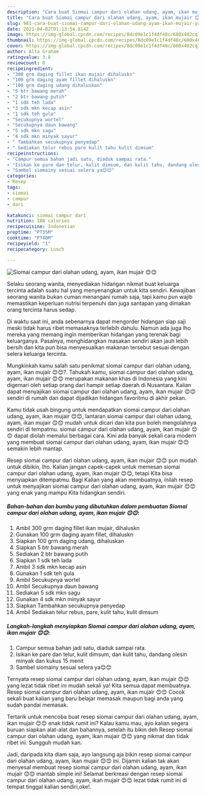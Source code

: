```yaml
---
description: "Cara buat Siomai campur dari olahan udang, ayam, ikan mujair 😊😊 yang lezat Untuk Jualan"
title: "Cara buat Siomai campur dari olahan udang, ayam, ikan mujair 😊😊 yang lezat Untuk Jualan"
slug: 981-cara-buat-siomai-campur-dari-olahan-udang-ayam-ikan-mujair-yang-lezat-untuk-jualan
date: 2021-04-02T01:13:54.814Z
image: https://img-global.cpcdn.com/recipes/8dc09e1c1f4df48c/680x482cq70/siomai-campur-dari-olahan-udang-ayam-ikan-mujair-😊😊-foto-resep-utama.jpg
thumbnail: https://img-global.cpcdn.com/recipes/8dc09e1c1f4df48c/680x482cq70/siomai-campur-dari-olahan-udang-ayam-ikan-mujair-😊😊-foto-resep-utama.jpg
cover: https://img-global.cpcdn.com/recipes/8dc09e1c1f4df48c/680x482cq70/siomai-campur-dari-olahan-udang-ayam-ikan-mujair-😊😊-foto-resep-utama.jpg
author: Alta Graham
ratingvalue: 3.8
reviewcount: 8
recipeingredient:
- "300 grm daging fillet ikan mujair dihaluskn"
- "100 grm daging ayam fillet dihaluskn"
- "100 grm daging udang dihaluskan"
- "5 btr bawang merah"
- "2 btr bawang putih"
- "1 sdk teh lada"
- "3 sdk mkn kecap asin"
- "1 sdk teh gula"
- "Secukupnya wortel"
- "Secukupnya daun bawang"
- "5 sdk mkn sagu"
- "4 sdk mkn minyak sayur"
- " Tambahkan secukupnya penyedap"
- " Sediakan telur rebus pare kulit tahu kulit dimsum"
recipeinstructions:
- "Campur semua bahan jadi satu, diaduk sampai rata."
- "Isikan ke pare dan telur, kulit dimsum, dan kulit tahu, dandang olesin minyak dan kukus 15 menit"
- "Sambel siomainy sesuai selera ya😊😊"
categories:
- Resep
tags:
- siomai
- campur
- dari

katakunci: siomai campur dari 
nutrition: 188 calories
recipecuisine: Indonesian
preptime: "PT35M"
cooktime: "PT40M"
recipeyield: "1"
recipecategory: Lunch

---
```



![Siomai campur dari olahan udang, ayam, ikan mujair 😊😊](https://img-global.cpcdn.com/recipes/8dc09e1c1f4df48c/680x482cq70/siomai-campur-dari-olahan-udang-ayam-ikan-mujair-😊😊-foto-resep-utama.jpg)

Selaku seorang wanita, menyediakan hidangan nikmat buat keluarga tercinta adalah suatu hal yang menyenangkan untuk kita sendiri. Kewajiban seorang  wanita bukan cuman menangani rumah saja, tapi kamu pun wajib memastikan keperluan nutrisi terpenuhi dan juga santapan yang dimakan orang tercinta harus sedap.

Di waktu  saat ini, anda sebenarnya dapat mengorder hidangan siap saji meski tidak harus ribet memasaknya terlebih dahulu. Namun ada juga lho mereka yang memang ingin memberikan hidangan yang terenak bagi keluarganya. Pasalnya, menghidangkan masakan sendiri akan jauh lebih bersih dan kita pun bisa menyesuaikan makanan tersebut sesuai dengan selera keluarga tercinta. 



Mungkinkah kamu salah satu penikmat siomai campur dari olahan udang, ayam, ikan mujair 😊😊?. Tahukah kamu, siomai campur dari olahan udang, ayam, ikan mujair 😊😊 merupakan makanan khas di Indonesia yang kini digemari oleh setiap orang dari hampir setiap daerah di Nusantara. Kalian dapat menyajikan siomai campur dari olahan udang, ayam, ikan mujair 😊😊 sendiri di rumah dan dapat dijadikan hidangan favoritmu di akhir pekan.

Kamu tidak usah bingung untuk mendapatkan siomai campur dari olahan udang, ayam, ikan mujair 😊😊, lantaran siomai campur dari olahan udang, ayam, ikan mujair 😊😊 mudah untuk dicari dan kita pun boleh mengolahnya sendiri di tempatmu. siomai campur dari olahan udang, ayam, ikan mujair 😊😊 dapat diolah memalui berbagai cara. Kini ada banyak sekali cara modern yang membuat siomai campur dari olahan udang, ayam, ikan mujair 😊😊 semakin lebih mantap.

Resep siomai campur dari olahan udang, ayam, ikan mujair 😊😊 pun mudah untuk dibikin, lho. Kalian jangan capek-capek untuk memesan siomai campur dari olahan udang, ayam, ikan mujair 😊😊, tetapi Kita bisa menyiapkan ditempatmu. Bagi Kalian yang akan membuatnya, inilah resep untuk menyajikan siomai campur dari olahan udang, ayam, ikan mujair 😊😊 yang enak yang mampu Kita hidangkan sendiri.

<!--inarticleads1-->

##### Bahan-bahan dan bumbu yang dibutuhkan dalam pembuatan Siomai campur dari olahan udang, ayam, ikan mujair 😊😊:

1. Ambil 300 grm daging fillet ikan mujair, dihaluskn
1. Gunakan 100 grm daging ayam fillet, dihaluskn
1. Siapkan 100 grm daging udang, dihaluskan
1. Siapkan 5 btr bawang merah
1. Sediakan 2 btr bawang putih
1. Siapkan 1 sdk teh lada
1. Ambil 3 sdk mkn kecap asin
1. Gunakan 1 sdk teh gula
1. Ambil Secukupnya wortel
1. Ambil Secukupnya daun bawang
1. Sediakan 5 sdk mkn sagu
1. Gunakan 4 sdk mkn minyak sayur
1. Siapkan  Tambahkan secukupnya penyedap
1. Ambil  Sediakan telur rebus, pare, kulit tahu, kulit dimsum




<!--inarticleads2-->

##### Langkah-langkah menyiapkan Siomai campur dari olahan udang, ayam, ikan mujair 😊😊:

1. Campur semua bahan jadi satu, diaduk sampai rata.
1. Isikan ke pare dan telur, kulit dimsum, dan kulit tahu, dandang olesin minyak dan kukus 15 menit
1. Sambel siomainy sesuai selera ya😊😊




Ternyata resep siomai campur dari olahan udang, ayam, ikan mujair 😊😊 yang lezat tidak ribet ini mudah sekali ya! Kita semua dapat membuatnya. Resep siomai campur dari olahan udang, ayam, ikan mujair 😊😊 Cocok sekali buat kalian yang baru belajar memasak maupun bagi anda yang sudah pandai memasak.

Tertarik untuk mencoba buat resep siomai campur dari olahan udang, ayam, ikan mujair 😊😊 enak tidak rumit ini? Kalau kamu mau, ayo kalian segera buruan siapkan alat-alat dan bahannya, setelah itu bikin deh Resep siomai campur dari olahan udang, ayam, ikan mujair 😊😊 yang nikmat dan tidak ribet ini. Sungguh mudah kan. 

Jadi, daripada kita diam saja, ayo langsung aja bikin resep siomai campur dari olahan udang, ayam, ikan mujair 😊😊 ini. Dijamin kalian tak akan menyesal membuat resep siomai campur dari olahan udang, ayam, ikan mujair 😊😊 mantab simple ini! Selamat berkreasi dengan resep siomai campur dari olahan udang, ayam, ikan mujair 😊😊 lezat tidak rumit ini di tempat tinggal kalian sendiri,oke!.

